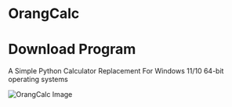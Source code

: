 # OrangCalc
# Download Program
A Simple Python Calculator Replacement
For Windows 11/10 64-bit operating systems

![OrangCalc Image](https://github.com/user-attachments/assets/943f0310-088e-4c18-805b-7cf2dc7b2cc3)
